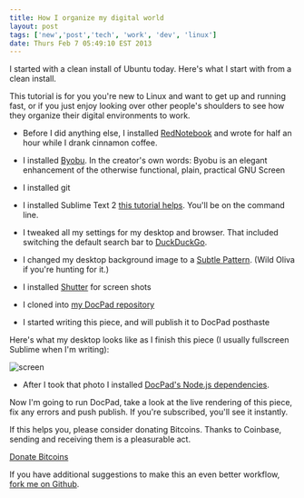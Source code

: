 ```yaml
---
title: How I organize my digital world
layout: post
tags: ['new','post','tech', 'work', 'dev', 'linux']
date: Thurs Feb 7 05:49:10 EST 2013
---
```


I started with a clean install of Ubuntu today. Here's what I start with from a clean install. 

This tutorial is for you you're new to Linux and want to get up and running fast, or if you just enjoy looking over other people's shoulders to see how they organize their digital environments to work.

+ Before I did anything else, I installed [RedNotebook](https://launchpad.net/ubuntu/+source/rednotebook) and wrote for half an hour while I drank cinnamon coffee.

+ I installed [Byobu](https://launchpad.net/byobu). In the creator's own words: Byobu is an elegant enhancement of the otherwise functional, plain, practical GNU Screen

+ I installed git 

+ I installed Sublime Text 2 [this tutorial helps](http://www.technoreply.com/how-to-install-sublime-text-2-on-ubuntu-12-04-unity/). You'll be on the command line.

+ I tweaked all my settings for my desktop and browser. That included switching the default search bar to [DuckDuckGo](https://duckduckgo.com).

+ I changed my desktop background image to a [Subtle Pattern](http://bradjasper.com/subtle-patterns-bookmarklet/). (Wild Oliva if you're hunting for it.)

+ I installed [Shutter](http://shutter-project.org/downloads/) for screen shots

+ I cloned into [my DocPad repository](https://github.com/gwenbell/docpad.gwenbell.com)

+ I started writing this piece, and will publish it to DocPad posthaste

Here's what my desktop looks like as I finish this piece (I usually fullscreen Sublime when I'm writing):

![screen](/desktop-feb-7-2013.png)

+ After I took that photo I installed [DocPad's Node.js dependencies](http://docpad.org/docs/install).

Now I'm going to run DocPad, take a look at the live rendering of this piece, fix any errors and push publish. If you're subscribed, you'll see it instantly.

If this helps you, please consider donating Bitcoins. Thanks to Coinbase, sending and receiving them is a pleasurable act.

<a class="coinbase-button" data-code="3c414b29b5e25baa4a491f04f517ca8f" data-button-style="custom_large" href="https://coinbase.com/checkouts/3c414b29b5e25baa4a491f04f517ca8f">Donate Bitcoins</a><script src="https://coinbase.com/assets/button.js" type="text/javascript"></script>

If you have additional suggestions to make this an even better workflow, [fork me on Github](https://github.com/gwenbell/docpad.gwenbell.com).